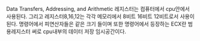 Data Transfers, Addressing, and Arithmetic
레지스터는 컴퓨터에서 cpu안에서 사용된다. 그리고 레지스터8,16,12는 각각 메모리에서 8비트 16비트 12비트로서 사용이 된다.
명령어에서 피연산자들은 같은 크기 들이며 또한 명령어에서 등장하는 ECX란 범용레지스터 써로 cpu내부의 데이터 저장 임시공간이다.
